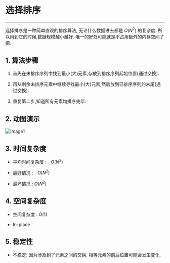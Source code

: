 # 选择排序
---

选择排序是一种简单直观的排序算法, 无论什么数据进去都是 $O(N^2)$ 的复杂度. 所以用到它的时候,数据规模越小越好. 唯一的好处可能就是不占用额外的内存空间了把.

## 1. 算法步骤

1. 首先在未排序序列中找到最小(大)元素,存放到排序序列起始位置(通过交换).

2. 再从剩余未排序元素中继续寻找最小(大)元素,然后放到已排序序列的末尾(通过交换).

3. 重复第二步,知道所有元素均排序完毕.

## 2. 动图演示

![image1](https://github.com/kuwylsr/JS-Sorting-Algorithm/raw/master/res/selectionSort.gif)

## 3. 时间复杂度

- 平均时间复杂度 :　$O(N^2)$

- 最好情况 :　$O(N^2)$

- 最坏情况 : $O(N^2)$

## 4. 空间复杂度

- 空间复杂度 : $O(1)$

- In-place

## 5. 稳定性

- 不稳定: 因为涉及到了元素之间的交换, 相等元素的前后位置可能会发生变化.